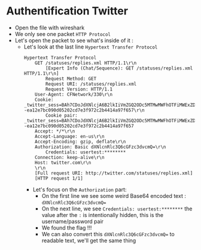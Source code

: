 # Authentification Twitter

- Open the file with wireshark
- We only see one packet ```HTTP Protocol```
- Let's open the packet to see what's inside of it :
  - Let's look at the last line ```Hypertext Transfer Protocol```
    ```
    Hypertext Transfer Protocol
        GET /statuses/replies.xml HTTP/1.1\r\n
            [Expert Info (Chat/Sequence): GET /statuses/replies.xml HTTP/1.1\r\n]
            Request Method: GET
            Request URI: /statuses/replies.xml
            Request Version: HTTP/1.1
        User-Agent: CFNetwork/330\r\n
        Cookie: _twitter_sess=BAh7CDoJdXNlcjA6B2lkIiVmZGQ2ODc5MTMwMWFhOTFiMWExZDViZmQwMGEz%250AOWNkMyIKZmxhc2hJQzonQWN0aW9uQ29udHJvbGxlcjo6Rmxhc2g6OkZsYXNo%250ASGFzaHsABjoKQHVzZWR7AA%253D%253D--ea12e7bc090d05202cd7e3f972c2b4414a97f657\r\n
            Cookie pair: _twitter_sess=BAh7CDoJdXNlcjA6B2lkIiVmZGQ2ODc5MTMwMWFhOTFiMWExZDViZmQwMGEz%250AOWNkMyIKZmxhc2hJQzonQWN0aW9uQ29udHJvbGxlcjo6Rmxhc2g6OkZsYXNo%250ASGFzaHsABjoKQHVzZWR7AA%253D%253D--ea12e7bc090d05202cd7e3f972c2b4414a97f657
        Accept: */*\r\n
        Accept-Language: en-us\r\n
        Accept-Encoding: gzip, deflate\r\n
        Authorization: Basic dXNlcnRlc3Q6cGFzc3dvcmQ=\r\n
            Credentials: usertest:********
        Connection: keep-alive\r\n
        Host: twitter.com\r\n
        \r\n
        [Full request URI: http://twitter.com/statuses/replies.xml]
        [HTTP request 1/1]
    ```
    - Let's focus on the ```Authorization``` part:
      - On the first line we see some weird Base64 encoded text : ```dXNlcnRlc3Q6cGFzc3dvcmQ=```
      - On the next line, we see ```Credentials: usertest:********``` the value after the ```:``` is intentionally hidden, this is the username/password pair 
      - We found the flag !!!
      - We can also convert this ```dXNlcnRlc3Q6cGFzc3dvcmQ=``` to readable text, we'll get the same thing 